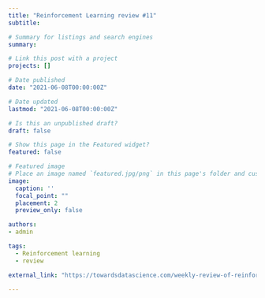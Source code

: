 ```yaml
---
title: "Reinforcement Learning review #11"
subtitle: 

# Summary for listings and search engines
summary: 

# Link this post with a project
projects: []

# Date published
date: "2021-06-08T00:00:00Z"

# Date updated
lastmod: "2021-06-08T00:00:00Z"

# Is this an unpublished draft?
draft: false

# Show this page in the Featured widget?
featured: false

# Featured image
# Place an image named `featured.jpg/png` in this page's folder and customize its options here.
image:
  caption: ''
  focal_point: ""
  placement: 2
  preview_only: false

authors:
- admin

tags:
  - Reinforcement learning
  - review

external_link: "https://towardsdatascience.com/weekly-review-of-reinforcement-learning-papers-11-7e1780ddf176?sk=18185b32a63640b45cc486270c267584"

---
```











